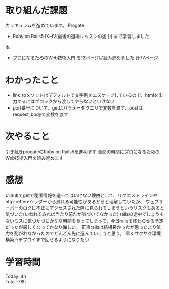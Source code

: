 # 取り組んだ課題
カリキュラムを進めています。
Progate
- Ruby on Rails5 IX~IV(最後の道場レッスンの途中) まで学習しました

本
- プロになるためのWeb技術入門 を12ページ程読み進めました  計77ページ

# わかったこと
- link_toメソッドはデフォルトで文字列をエスケープしているので、htmlを出力するにはブロックから渡してやらないといけない
- port番号について、getはパラメータクエリで変数を渡す、postはrequest_bodyで変数を渡す


# 次やること
引き続きprogateのRuby on Rails5を進めます
合間の時間にプロになるためのWeb技術入門を読み進めます

# 感想
いままでgetで秘匿情報を送ってはいけない理由として、リクエストラインやhttp-reffereヘッダーから漏れる可能性があるからと理解していたが、
ウェブサーバーのログに不正にアクセスされた際に見られてしまうというリスクもあると気づいた(いわれてみれば当たり前だが気づいてなかった)
railsの途中でしょうもないミスに気づかづにかなり時間を食ってしまって、今日railsを終わらせる予定だったが厳しくなってかなり悔しい。
正直railsは結構長かったが思ったより気力を削がれなかったのでどんどん先に進んでいこうと思う。
早くサクサク環境構築→デプロイまで回せるようになりたい


# 学習時間

Today: 4h  
Total: 78h

